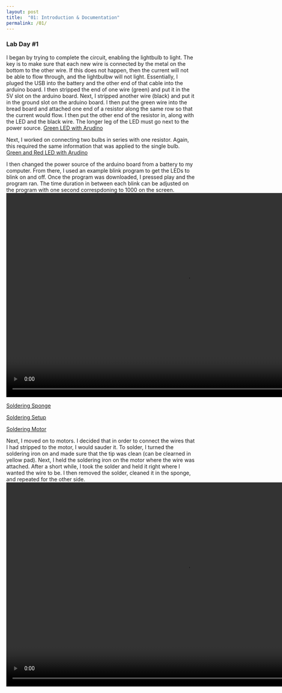 ```yaml
---
layout: post
title:  "01: Introduction & Documentation"
permalink: /01/
---
```


### **Lab Day #1** 

I began by trying to complete the circuit, enabling the lightbulb to light. The key is to make sure that each new wire is connected by the metal on the bottom to the other wire. If this does not happen, then the current will not be able to flow through, and the lightbulbw will not light. Essentially, I pluged the USB into the battery and the other end of that cable into the arduino board. I then stripped the end of one wire (green) and put it in the 5V slot on the arduino board. Next, I stripped another wire (black) and put it in the ground slot on the arduino board. I then put the green wire into the bread board and attached one end of a resistor along the same row so that the current would flow. I then put the other end of the resistor in, along with the LED and the black wire. The longer leg of the LED must go next to the power source. 
[Green LED with Arudino](IMG_1839.jpg)

Next, I worked on connecting two bulbs in series with one resistor. Again, this required the same information that was applied to the single bulb. 
[Green and Red LED with Arudino](IMG_1844.jpg)

I then changed the power source of the arduino board from a battery to my computer. From there, I used an example blink program to get the LEDs to blink on and off. Once the program was downloaded, I pressed play and the program ran. The time duration in between each blink can be adjusted on the program with one second correspdoning to 1000 on the screen. 
<video width="955" height="541" controls>
	<source src="IMG_1860.MOV" type="MOV">
</video>

[Soldering Sponge](IMG_1854.jpg)

[Soldering Setup](IMG_1851.jpg)

[Soldering Motor](IMG_1855.jpg)

Next, I moved on to motors. I decided that in order to connect the wires that I had stripped to the motor, I would sauder it. To solder, I turned the soldering iron on and made sure that the tip was clean (can be clearned in yellow pad). Next, I held the soldering iron on the motor where the wire was attached. After a short while, I took the solder and held it right where I wanted the wire to be. I then removed the solder, cleaned it in the sponge, and repeated for the other side. 
<video width="955" height="541" controls>
	<source src="IMG_1857.MOV" type="MOV">
</video>

